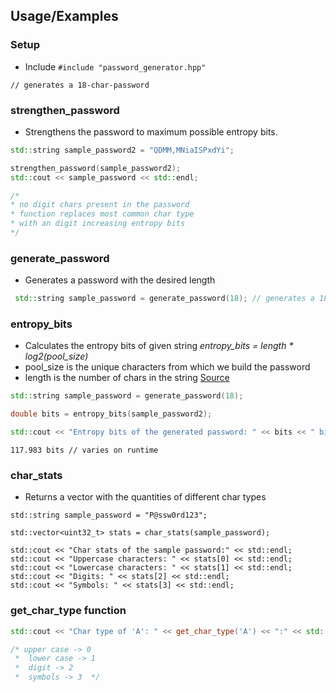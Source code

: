 ## Usage/Examples
### Setup
- Include ``` #include "password_generator.hpp" ```   
``` 
// generates a 18-char-password        
```
### strengthen_password
- Strengthens the password to maximum possible entropy bits.
```cpp
std::string sample_password2 = "QDMM,MNiaISPxdYi";

strengthen_password(sample_password2);
std::cout << sample_password << std::endl;

/*
* no digit chars present in the password
* function replaces most common char type 
* with an digit increasing entropy bits
*/
```
### generate_password
- Generates a password with the desired length
```cpp
 std::string sample_password = generate_password(18); // generates a 18-char-password
```
### entropy_bits
- Calculates the entropy bits of given string
*entropy_bits = length * log2(pool_size)*
- pool_size is the unique characters from which we build the password
- length is the number of chars in the string
[Source](https://www.omnicalculator.com/other/password-entropy)

```cpp
std::string sample_password = generate_password(18);

double bits = entropy_bits(sample_password2);

std::cout << "Entropy bits of the generated password: " << bits << " bits" << std::endl;
```
```
117.983 bits // varies on runtime
```
### char_stats
- Returns a vector with the quantities of different char types
```
std::string sample_password = "P@ssw0rd123";

std::vector<uint32_t> stats = char_stats(sample_password);

std::cout << "Char stats of the sample password:" << std::endl;
std::cout << "Uppercase characters: " << stats[0] << std::endl;
std::cout << "Lowercase characters: " << stats[1] << std::endl;
std::cout << "Digits: " << stats[2] << std::endl;
std::cout << "Symbols: " << stats[3] << std::endl;
```
### get_char_type function
```cpp
std::cout << "Char type of 'A': " << get_char_type('A') << ":" << std::endl;

/* upper case -> 0
 *  lower case -> 1
 *  digit -> 2
 *  symbols -> 3  */
```

